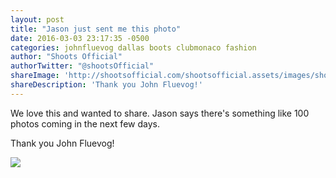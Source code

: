 ```yaml
---
layout: post
title: "Jason just sent me this photo"
date: 2016-03-03 23:17:35 -0500
categories: johnfluevog dallas boots clubmonaco fashion
author: "Shoots Official"
authorTwitter: "@shootsOfficial"
shareImage: 'http://shootsofficial.com/shootsofficial.assets/images/shoots-jasonhargrove-johnfluevog-dallas-clubmonaco.jpeg'
shareDescription: 'Thank you John Fluevog!'
---
```


We love this and wanted to share. Jason says there's something like 100 photos coming in the next few days. 

Thank you John Fluevog!

<a href="http://shootsofficial.com/johnfluevog/dallas/boots/clubmonaco/fashion/2016/03/03/jason-just-sent-me-this-photo.html">
  <img src="http://shootsofficial.com/shootsofficial.assets/images/shoots-jasonhargrove-johnfluevog-dallas-clubmonaco.jpeg">
</a> 
